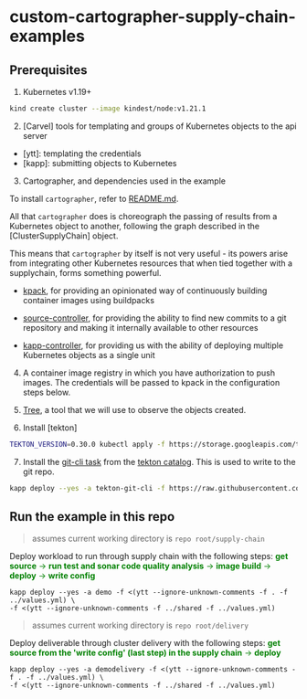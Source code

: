 # custom-cartographer-supply-chain-examples

## Prerequisites

1. Kubernetes v1.19+

```bash
kind create cluster --image kindest/node:v1.21.1
```

2. [Carvel] tools for templating and groups of Kubernetes objects to the api
   server

  - [ytt]: templating the credentials
  - [kapp]: submitting objects to Kubernetes

3. Cartographer, and dependencies used in the example

To install `cartographer`, refer to [README.md](../../README.md).

All that `cartographer` does is choreograph the passing of results from a
Kubernetes object to another, following the graph described in the
[ClusterSupplyChain] object.

This means that `cartographer` by itself is not very useful - its powers arise
from integrating other Kubernetes resources that when tied together with a
supplychain, forms something powerful.

- [kpack](https://github.com/pivotal/kpack/blob/main/docs/install.md),
  for providing an opinionated way of continuously building container
  images using buildpacks

- [source-controller](https://fluxcd.io/docs/gitops-toolkit/source-watcher/#install-flux),
  for providing the ability to find new commits to a git
  repository and making it internally available to other resources

- [kapp-controller](https://carvel.dev/kapp-controller/docs/latest/install/),
  for providing us with the ability of deploying multiple
  Kubernetes objects as a single unit

4. A container image registry in which you have authorization to push images. The
  credentials will be passed to kpack in the configuration steps below.

5. [Tree](https://github.com/ahmetb/kubectl-tree), a tool that we will use to observe the objects created.

6. Install [tekton]

```bash
TEKTON_VERSION=0.30.0 kubectl apply -f https://storage.googleapis.com/tekton-releases/pipeline/previous/v$TEKTON_VERSION/release.yaml
```

7. Install the [git-cli task](https://github.com/tektoncd/catalog/tree/main/task/git-cli/0.2) from the
  [tekton catalog](https://github.com/tektoncd/catalog). This is used to write to the git repo.

```bash
kapp deploy --yes -a tekton-git-cli -f https://raw.githubusercontent.com/tektoncd/catalog/main/task/git-cli/0.2/git-cli.yaml
```

## Run the example in this repo 

> assumes current working directory is `repo root/supply-chain`

Deploy workload to run through supply chain with the following steps: <span style="color: green;"> **get source** &rarr; **run test and sonar code quality analysis** &rarr; **image build** &rarr; **deploy** &rarr; **write config** </span>
```
kapp deploy --yes -a demo -f <(ytt --ignore-unknown-comments -f . -f ../values.yml) \
-f <(ytt --ignore-unknown-comments -f ../shared -f ../values.yml)
```



> assumes current working directory is `repo root/delivery`

Deploy deliverable through cluster delivery with the following steps: <span style="color: green;"> **get source from the 'write config' (last step) in the supply chain** &rarr; **deploy** </span>
```
kapp deploy --yes -a demodelivery -f <(ytt --ignore-unknown-comments -f . -f ../values.yml) \
-f <(ytt --ignore-unknown-comments -f ../shared -f ../values.yml)
```

